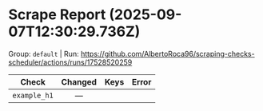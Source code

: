# Scrape Report (2025-09-07T12:30:29.736Z)

Group: `default`  |  Run: https://github.com/AlbertoRoca96/scraping-checks-scheduler/actions/runs/17528520259

| Check | Changed | Keys | Error |
|---|:---:|:--|:--|
| `example_h1` | — |  |  |
